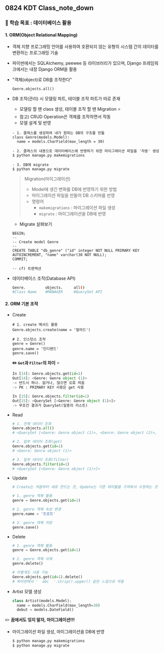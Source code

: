 ## 0824 KDT Class_note_down

### 🎯 학습 목표 : 데이터베이스 활용 

#### 1. ORM(Object Relational Mapping)

- 객체 지향 프로그래밍 언어를 사용하여 호환되지 않는 유형의 시스템 간의 데이터를 변환하는 프로그래밍 기술
- 파이썬에서는 SQLAIchemy, peewee 등 라이브러리가 있으며, Django 프레임워크에서는 내장 Django ORM을 활용

- "객체(object)로 DB를 조작한다"

  ```sqlite
  Genre.objects.all()
  ```

- DB 조작(관리) 시 모델링 파트, 테이블 조작 파트가 따로 존재

  - 모델링 할 땐 class 생성, 테이블 조작 할 땐 Migration ⭐️
  - 참고) CRUD Operation은 객체를 조작하면서 작동
  - 모델 설계 및 반영

  ```sqlite
  - 1. 클래스를 생성하여 내가 원하는 DB의 구조를 만듦
  class Genre(models.Model):
  	name = models.CharField(max_length = 30)
  	
  - 2. 클래스의 내용으로 데이터베이스에 반영하기 위한 마이그레이션 파일을 '자동' 생성
  $ python manage.py makemigrations
  
  - 3. DB에 migrate
  $ python manage.py migrate
  ```

  > Migration(마이그레이션)
  >
  > - Model에 생긴 변화를 DB에 반영하기 위한 방법
  > - 마이그레이션 파일을 만들어 DB 스키마를 반영
  > - 명령어
  >   - `makemigrations` : 마이그레이션 파일 생성
  >   - `migrate` : 마이그레이션을 DB에 반영

  - Migrate 살펴보기

  ```sqlite
  BEGIN;
  --
  -- Create model Genre
  -- 
  CREATE TABLE "db_genre" ("id" integer NOT NULL PRIMARY KEY AUTOINCREMENT, "name" varchar(30 NOT NULL);
  COMMIT;
  
  -- cf) 트랜잭션
  ```

- 데이터베이스 조작(Database API)

  ```bash
  Genre.         objects.     all()
  #Class Name    #MANAGER     #QuerySet API
  ```

  

#### 2. ORM 기본 조작

- Create

  ```sqlite
  # 1. create 메서드 활용
  Genre.objects.create(name = '발라드')
  
  # 2. 인스턴스 조작
  genre = Genre()
  genre.name = '인디밴드'
  genre.save()
  ```

  **✏️ `Get`과 `Filter`의 차이** ⭐️

  ```PYTHON
  In [14]: Genre.objects.get(id=1)
  Out[14]: <Genre: Genre object (1)>
  -> 반드시 하나. 없거나, 많으면 오류 띄움
  -> PK : PRIMARY KEY 사용은 get 사용
  
  In [15]: Genre.objects.filter(id=1)
  Out[15]: <QuerySet [<Genre: Genre object (1)>]>
  -> 무조건 결과가 QuerySet(일종의 리스트)
  ```

- Read

  ```python
  # 1. 전체 데이터 조회
  Genre.objects.all()
  # <QuerySet [<Genre: Genre object (1)>, <Genre: Genre object (2)>, <Genre: Genre object (3)>]>
  
  # 2. 일부 데이터 조회(get)
  Genre.objects.get(id=1)
  # <Genre: Genre object (1)>
  
  # 3. 일부 데이터 조회(filter)
  Genre.objects.filter(id=1)
  # <QuerySet [<Genre: Genre object (1)>]>
  ```

- Update

  ```python
  # Create는 처음부터 새로 만드는 것, Update는 기존 테이블을 가져와서 수정하는 것
  
  # 1. genre 객체 활용
  genre = Genre.objects.get(id=1)
  
  # 2. genre 객체 속성 변경
  genre.name = '트로트'
  
  # 3. genre 객체 저장
  genre.save()
  ```

- Delete

  ```python
  # 1. genre 객체 활용
  genre = Genre.objects.get(id=1)
  
  # 2. genre 객체 삭제
  genre.delete()
  
  # 이렇게도 사용 가능
  Genre.objects.get(id=1).delete()
  # 파이썬에서 '  abc  '.strip().upper() 같은 느낌으로 작동
  ```

- Artist 모델 생성

  ```python
  class Artist(models.Model);
  	name = models.CharField(max_length=30)
    debut = models.DateField()
  ```

✏️ **꿈에서도 잊지 말자, 마이그레이션!!!**

- 마이그레이션 파일 생성, 마이그레이션을 DB에 반영

  ```python
  $ python manage.py makemigrations
  $ python manage.py migrate
  ```

  

